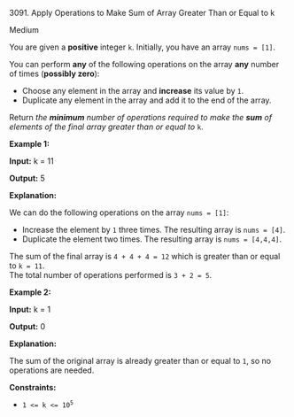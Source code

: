 3091\. Apply Operations to Make Sum of Array Greater Than or Equal to k

Medium

You are given a **positive** integer `k`. Initially, you have an array `nums = [1]`.

You can perform **any** of the following operations on the array **any** number of times (**possibly zero**):

*   Choose any element in the array and **increase** its value by `1`.
*   Duplicate any element in the array and add it to the end of the array.

Return _the **minimum** number of operations required to make the **sum** of elements of the final array greater than or equal to_ `k`.

**Example 1:**

**Input:** k = 11

**Output:** 5

**Explanation:**

We can do the following operations on the array `nums = [1]`:

*   Increase the element by `1` three times. The resulting array is `nums = [4]`.
*   Duplicate the element two times. The resulting array is `nums = [4,4,4]`.

The sum of the final array is `4 + 4 + 4 = 12` which is greater than or equal to `k = 11`.   
The total number of operations performed is `3 + 2 = 5`.

**Example 2:**

**Input:** k = 1

**Output:** 0

**Explanation:**

The sum of the original array is already greater than or equal to `1`, so no operations are needed.

**Constraints:**

*   <code>1 <= k <= 10<sup>5</sup></code>